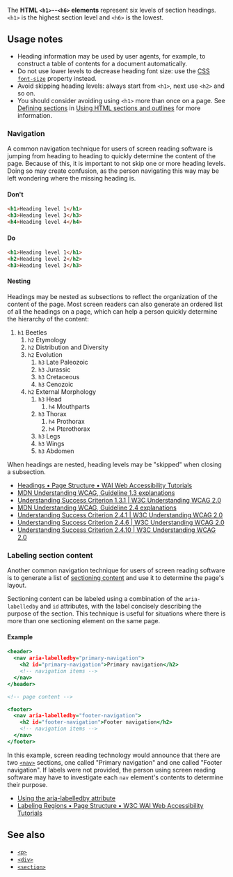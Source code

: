 <!-- <short-description> -->
The **HTML `<h1>`--`<h6>` elements** represent six levels of section
headings. `<h1>` is the highest section level and `<h6>` is the
lowest.
<!-- </short-description> -->

<!-- <overview> -->
<!-- </overview> -->

<!-- <usage-notes> -->
Usage notes
-----------

-   Heading information may be used by user agents, for example, to
    construct a table of contents for a document automatically.
-   Do not use lower levels to decrease heading font size: use the
    [CSS](/en-US/docs/Web/CSS) [`font-size`](/en-US/docs/Web/CSS/font-size)
    property instead.
-   Avoid skipping heading levels: always start from `<h1>`, next use
    `<h2>` and so on.
-   You should consider avoiding using `<h1>` more than once on a page.
    See [Defining sections](/en-US/docs/Web/Guide/HTML/Using_HTML_sections_and_outlines#Defining_sections)
    in [Using HTML sections and outlines](/en-US/docs/Web/Guide/HTML/Using_HTML_sections_and_outlines)
    for more information.
<!-- </usage-notes> -->

<!-- <accessibility-concerns> -->
### Navigation

A common navigation technique for users of screen reading software is
jumping from heading to heading to quickly determine the content of the
page. Because of this, it is important to not skip one or more heading
levels. Doing so may create confusion, as the person navigating this way
may be left wondering where the missing heading is.

#### Don't

```html
<h1>Heading level 1</h1>
<h3>Heading level 3</h3>
<h4>Heading level 4</h4>
```

#### Do

```html
<h1>Heading level 1</h1>
<h2>Heading level 2</h2>
<h3>Heading level 3</h3>
```

#### Nesting

Headings may be nested as subsections to reflect the organization of the
content of the page. Most screen readers can also generate an ordered
list of all the headings on a page, which can help a person quickly
determine the hierarchy of the content:

1.  `h1` Beetles
    1.  `h2` Etymology
    2.  `h2` Distribution and Diversity
    3.  `h2` Evolution
        1.  `h3` Late Paleozoic
        2.  `h3` Jurassic
        3.  `h3` Cretaceous
        4.  `h3` Cenozoic
    4.  `h2` External Morphology
        1.  `h3` Head
            1.  `h4` Mouthparts
        2.  `h3` Thorax
            1.  `h4` Prothorax
            2.  `h4` Pterothorax
        3.  `h3` Legs
        4.  `h3` Wings
        5.  `h3` Abdomen

When headings are nested, heading levels may be "skipped" when closing
a subsection.

-   [Headings • Page Structure • WAI Web Accessibility
    Tutorials](https://www.w3.org/WAI/tutorials/page-structure/headings/)
-   [MDN Understanding WCAG, Guideline 1.3
    explanations](/en-US/docs/Web/Accessibility/Understanding_WCAG/Perceivable#Guideline_1.3_—_Create_content_that_can_be_presented_in_different_ways)
-   [Understanding Success Criterion 1.3.1 \| W3C Understanding WCAG
    2.0](https://www.w3.org/TR/UNDERSTANDING-WCAG20/content-structure-separation-programmatic.html)
-   [MDN Understanding WCAG, Guideline 2.4
    explanations](/en-US/docs/Web/Accessibility/Understanding_WCAG/Operable#Guideline_2.4_—_Navigable_Provide_ways_to_help_users_navigate_find_content_and_determine_where_they_are)
-   [Understanding Success Criterion 2.4.1 \| W3C Understanding WCAG
    2.0](https://www.w3.org/TR/UNDERSTANDING-WCAG20/navigation-mechanisms-skip.html)
-   [Understanding Success Criterion 2.4.6 \| W3C Understanding WCAG
    2.0](https://www.w3.org/TR/UNDERSTANDING-WCAG20/navigation-mechanisms-descriptive.html)
-   [Understanding Success Criterion 2.4.10 \| W3C Understanding WCAG
    2.0](https://www.w3.org/TR/UNDERSTANDING-WCAG20/navigation-mechanisms-headings.html)

### Labeling section content

Another common navigation technique for users of screen reading software
is to generate a list of [sectioning
content](/en-US/docs/Web/HTML/Element#Content_sectioning) and use it to
determine the page's layout.

Sectioning content can be labeled using a combination of the
`aria-labelledby` and `id` attributes, with the label concisely
describing the purpose of the section. This technique is useful for
situations where there is more than one sectioning element on the same
page.

#### Example

```.html
<header>
  <nav aria-labelledby="primary-navigation">
    <h2 id="primary-navigation">Primary navigation</h2>
    <!-- navigation items -->
  </nav>
</header>

<!-- page content -->

<footer>
  <nav aria-labelledby="footer-navigation">
    <h2 id="footer-navigation">Footer navigation</h2>
    <!-- navigation items -->
  </nav>
</footer>
```

In this example, screen reading technology would announce that there are
two
[`<nav>`](/en-US/docs/Web/HTML/Element/nav)
sections, one called "Primary navigation" and one called "Footer
navigation". If labels were not provided, the person using screen
reading software may have to investigate each `nav` element's contents
to determine their purpose.

-   [Using the aria-labelledby
    attribute](/en-US/docs/Web/Accessibility/ARIA/ARIA_Techniques/Using_the_aria-labelledby_attribute)
-   [Labeling Regions • Page Structure • W3C WAI Web Accessibility
    Tutorials](https://www.w3.org/WAI/tutorials/page-structure/labels/#using-aria-labelledby)
<!-- </accessibility-concerns> -->

<!-- <see-also> -->
See also
--------

-   [`<p>`](/en-US/docs/Web/HTML/Element/p)
-   [`<div>`](/en-US/docs/Web/HTML/Element/div)
-   [`<section>`](/en-US/docs/Web/HTML/Element/section)
<!-- </see-also> -->
